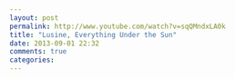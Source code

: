 ```yaml
---
layout: post
permalink: http://www.youtube.com/watch?v=sqQMndxLA0k
title: "Lusine, Everything Under the Sun"
date: 2013-09-01 22:32
comments: true
categories: 
---
```

